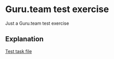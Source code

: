 # Guru.team test exercise
Just a Guru.team test exercise 

## Explanation
[Test task file](task.pdf)
